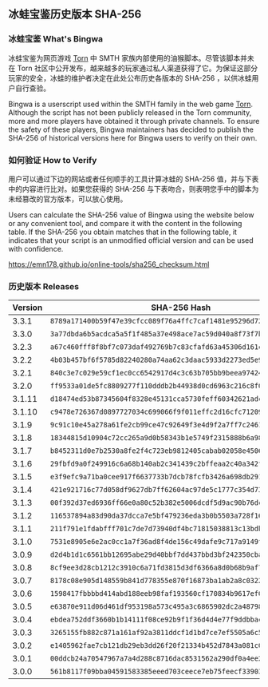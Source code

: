 ## 冰蛙宝鉴历史版本 SHA-256

### 冰蛙宝鉴 What's Bingwa

冰蛙宝鉴为网页游戏 [Torn](https://www.torn.com/) 中 SMTH 家族内部使用的油猴脚本。尽管该脚本并未在 Torn 社区中公开发布，越来越多的玩家通过私人渠道获得了它。为保证这部分玩家的安全，冰蛙的维护者决定在此处公布历史各版本的 SHA-256 ，以供冰蛙用户自行查验。

Bingwa is a userscript used within the SMTH family in the web game [Torn](https://www.torn.com/). Although the script has not been publicly released in the Torn community, more and more players have obtained it through private channels. To ensure the safety of these players, Bingwa maintainers has decided to publish the SHA-256 of historical versions here for Bingwa users to verify on their own.

### 如何验证 How to Verify

用户可以通过下边的网站或者任何顺手的工具计算冰蛙的 SHA-256 值，并与下表中的内容进行比对。如果您获得的 SHA-256 与下表吻合，则表明您手中的脚本为未经篡改的官方版本，可以放心使用。

Users can calculate the SHA-256 value of Bingwa using the website below or any convenient tool, and compare it with the content in the following table. If the SHA-256 you obtain matches that in the following table, it indicates that your script is an unmodified official version and can be used with confidence.

https://emn178.github.io/online-tools/sha256_checksum.html

### 历史版本 Releases

| Version | SHA-256 Hash                                                       |
| ------- | ------------------------------------------------------------------ |
| 3.3.1   | `8789a171400b59f47e39cfcc089f76a4ffc7caf1481e95296d72a3a9b6b39702` |
| 3.3.0   | `3a77dbda6b5acdca5a5f1f485a37e498ace7ac59d040a8f73f7b4be41619416f` |
| 3.2.3   | `a67c460fff8f8bf7c073daf492769b7c83cfafd63a45306d161ce8f49e37ad49` |
| 3.2.2   | `4b03b457bf6f5785d82240280a74aa62c3daac5933d2273ed5e9a0eb465e815e` |
| 3.2.1   | `840c3e7c029e59cf1ec0cc6542917d4c3c63b705bb9beea974247c9bb691cc82` |
| 3.2.0   | `ff9533a01de5fc8809277f110dddb2b44938d0cd6963c216c8f0bbc6953360e7` |
| 3.1.11  | `d18474ed53b87345604f8328e45131cca5730feff60342621adca05cd38058fa` |
| 3.1.10  | `c9478e726367d0897727034c699066f9f011effc2d16cfc71209036ce828dfd1` |
| 3.1.9   | `9c91c10e45a278a61fe2cb99ce47c92649f3e4d9f2a7ff7c24616a3d6ced1cb2` |
| 3.1.8   | `18344815d10904c72cc265a9d0b58343b1e5749f2315888b6a9876991bd17d73` |
| 3.1.7   | `b8452311d0e7b2530a8fe2f4c723eb9812405cabab02058e45065f8289bc474d` |
| 3.1.6   | `29fbfd9a0f249916c6a68b140ab2c341439c2bffeaa2c40a342ffe463052d974` |
| 3.1.5   | `e3f9efc9a71ba0cee917f6637733b7dcb78fcfb3426a698db2912b515c1dfc2f` |
| 3.1.4   | `421e921716c77d058df9627db7ff62604ac97de5c1777c354d739c1602f4c145` |
| 3.1.3   | `00f392d37ed6936ff66e0a80c52b382e5006dcdf5d9ac90b76dc22a2e5e64265` |
| 3.1.2   | `116537894a83d90da37dcca7e5bf479236eda3b0b5503a728f160aaea70a1520` |
| 3.1.1   | `211f791e1fdabfff701c7de7d73940df4bc71815038813c13bdbbba928acc8db` |
| 3.1.0   | `7531e8905e6e2ac0cc1a7f36ad8f4de156c49dafe9c717a9149f1d34ec1454a0` |
| 3.0.9   | `d2d4b1d1c6561bb12695abe29d40bbf7dd437bbd3bf242350cbaf57b2ebf88f8` |
| 3.0.8   | `8cf9ee3d28cb1212c3910c6a71fd3815d3df6366a8d0b68b9af715e7a9a095b8` |
| 3.0.7   | `8178c08e905d148559b841d778355e870f16873ba1ab2a8c03225553def135a0` |
| 3.0.6   | `1598417fbbbbd414abd188eeb98faf193560cf170834b9617ef0be6ac6be632f` |
| 3.0.5   | `e63870e911d06d461df953198a573c495a3c6865902dc2a48798a2c46597b3a9` |
| 3.0.4   | `ebdea752ddf3660b1b14111f08ce92b9f1f36d4d4e77f9ddbbaceef86a4634b4` |
| 3.0.3   | `3265155fb882c871a161af92a3811ddcf1d1bd7ce7ef5505a6c5b6a7a053e267` |
| 3.0.2   | `e1405962fae7cb121db29eb3dd26f20f21334b452d7843a081c07cd52aac41f5` |
| 3.0.1   | `00ddcb24a70547967a7a4d288c8716dac8531562a290df0a4ee297eb18b716f6` |
| 3.0.0   | `561b8117f09bba04591583385eeed703ceece7eb75feecf339031ab0edeccd43` |

